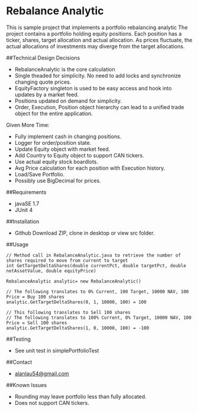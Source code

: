 # Rebalance Analytic
This is sample project that implements a portfolio rebalancing analytic
The project contains a portfolio holding equity positions. Each position has a ticker, shares, target allocation and actual allocation. As prices fluctuate, the actual allocations of investments may diverge from the target allocations.

##Technical Design Decisions
* RebalanceAnalytic is the core calculation
* Single theaded for simplicity. No need to add locks and synchronize changing quote prices.
* EquityFactory singleton is used to be easy access and hook into updates by a market feed.
* Positions updated on demand for simplicity.
* Order, Execution, Position object hierarchy can lead to a unified trade object for the entire application.

Given More Time:
* Fully implement cash in changing positions. 
* Logger for order/position state.
* Update Equity object with market feed.
* Add Country to Equity object to support CAN tickers.
* Use actual equity stock boardlots.
* Avg Price calculation for each position with Execution history.
* Load/Save Portfolio.
* Possibly use BigDecimal for prices.

##Requirements
* javaSE 1.7
* JUnit 4

##Installation
* Github Download ZIP, clone in desktop or view src folder.

##Usage
```
// Method call in RebalanceAnalytic.java to retrieve the number of shares required to move from current to target
int GetTargetDeltaShares(double currentPct, double targetPct, double netAssetValue, double equityPrice)

RebalanceAnalytic analytic= new RebalanceAnalytic()

// The following translates to 0% Current, 100 Target, 10000 NAV, 100 Price = Buy 100 shares
analytic.GetTargetDeltaShares(0, 1, 10000, 100) = 100

// This following translates to Sell 100 shares
// The following translates to 100% Current, 0% Target, 10000 NAV, 100 Price = Sell 100 shares
analytic.GetTargetDeltaShares(1, 0, 10000, 100) = -100
```

##Testing
* See unit test in simplePortfolioTest

##Contact
* alanlau54@gmail.com

##Known Issues
* Rounding may leave portfolio less than fully allocated.
* Does not support CAN tickers.
